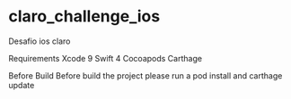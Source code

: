 # claro_challenge_ios
Desafio ios claro

Requirements
Xcode 9
Swift 4
Cocoapods 
Carthage

Before Build
Before build the project please run a pod install and carthage update


